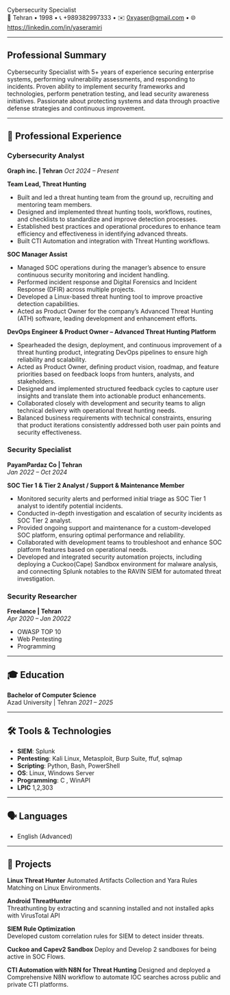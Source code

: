 
Cybersecurity Specialist  
📍 Tehran  • 1998 • 📞 +989382997333 • ✉️ 0xyaser@gmail.com • 🌐 https://linkedin.com/in/yaseramiri 

---

## Professional Summary

Cybersecurity Specialist with 5+ years of experience securing enterprise systems, performing vulnerability assessments, and responding to incidents. Proven ability to implement security frameworks and technologies, perform penetration testing, and lead security awareness initiatives. Passionate about protecting systems and data through proactive defense strategies and continuous improvement.

---

## 💼 Professional Experience

### **Cybersecurity Analyst**  
**Graph inc. | Tehran**
*Oct 2024 – Present*


**Team Lead, Threat Hunting**

- Built and led a threat hunting team from the ground up, recruiting and mentoring team members.
- Designed and implemented threat hunting tools, workflows, routines, and checklists to standardize and improve detection processes.
- Established best practices and operational procedures to enhance team efficiency and effectiveness in identifying advanced threats.
- Built CTI Automation and integration with Threat Hunting workflows.


**SOC Manager Assist**

- Managed SOC operations during the manager’s absence to ensure continuous security monitoring and incident handling.
- Performed incident response and Digital Forensics and Incident Response (DFIR) across multiple projects.
- Developed a Linux-based threat hunting tool to improve proactive detection capabilities.
- Acted as Product Owner for the company’s Advanced Threat Hunting (ATH) software, leading development and enhancement efforts.


**DevOps Engineer & Product Owner – Advanced Threat Hunting Platform**

- Spearheaded the design, deployment, and continuous improvement of a threat hunting product, integrating DevOps pipelines to ensure high reliability and scalability.
- Acted as Product Owner, defining product vision, roadmap, and feature priorities based on feedback loops from hunters, analysts, and stakeholders.
- Designed and implemented structured feedback cycles to capture user insights and translate them into actionable product enhancements.
- Collaborated closely with development and security teams to align technical delivery with operational threat hunting needs.
- Balanced business requirements with technical constraints, ensuring that product iterations consistently addressed both user pain points and security effectiveness.


### **Security Specialist**  
**PayamPardaz Co | Tehran**  
*Jan 2022 – Oct 2024*

**SOC Tier 1 & Tier 2 Analyst / Support & Maintenance Member**

- Monitored security alerts and performed initial triage as SOC Tier 1 analyst to identify potential incidents.
- Conducted in-depth investigation and escalation of security incidents as SOC Tier 2 analyst.
- Provided ongoing support and maintenance for a custom-developed SOC platform, ensuring optimal performance and reliability.
- Collaborated with development teams to troubleshoot and enhance SOC platform features based on operational needs.
- Developed and integrated security automation projects, including deploying a Cuckoo(Cape) Sandbox environment for malware analysis, and connecting Splunk notables to the RAVIN SIEM for automated threat investigation.

### **Security Researcher**
**Freelance | Tehran**  
*Apr 2020 – Jan 20022*
- OWASP TOP 10
- Web Pentesting
- Programming

---

## 🎓 Education

**Bachelor of Computer Science**  
Azad University | Tehran 
*2021 – 2025*

---

## 🛠️ Tools & Technologies
- **SIEM**: Splunk
- **Pentesting**: Kali Linux, Metasploit, Burp Suite, ffuf, sqlmap
- **Scripting**: Python, Bash, PowerShell  
- **OS**: Linux, Windows Server
- **Programming**: C , WinAPI
- **LPIC** 1,2,303

---

## 🗣️ Languages
- English (Advanced)  

---

## 📂 Projects 

**Linux Threat Hunter**
Automated Artifacts Collection and Yara Rules Matching on Linux Environments.

**Android ThreatHunter**  
Threathunting by extracting and scanning installed and not installed apks with VirusTotal API


**SIEM Rule Optimization**  
Developed custom correlation rules for SIEM to detect insider threats.

**Cuckoo and Capev2 Sandbox**
Deploy and Develop 2 sandboxes for being active in SOC Flows.


**CTI Automation with N8N for Threat Hunting**
Designed and deployed a Comprehensive N8N workflow to automate IOC searches across public and private CTI platforms.
